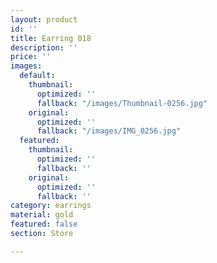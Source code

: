 ```yaml
---
layout: product
id: ''
title: Earring 018
description: ''
price: ''
images:
  default:
    thumbnail:
      optimized: ''
      fallback: "/images/Thumbnail-0256.jpg"
    original:
      optimized: ''
      fallback: "/images/IMG_0256.jpg"
  featured:
    thumbnail:
      optimized: ''
      fallback: ''
    original:
      optimized: ''
      fallback: ''
category: earrings
material: gold
featured: false
section: Store

---
```

